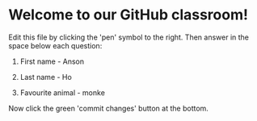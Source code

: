 # Welcome to our GitHub classroom!

Edit this file by clicking the 'pen' symbol to the right.
Then answer in the space below each question:

1. First name - Anson

2. Last name - Ho

3. Favourite animal - monke


Now click the green 'commit changes' button at the bottom.

